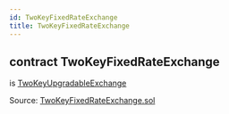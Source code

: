 ```yaml
---
id: TwoKeyFixedRateExchange
title: TwoKeyFixedRateExchange
---
```


<div class="contract-doc"><div class="contract"><h2 class="contract-header"><span class="contract-kind">contract</span> TwoKeyFixedRateExchange</h2><p class="base-contracts"><span>is</span> <a href="TwoKeyUpgradableExchange.html">TwoKeyUpgradableExchange</a></p><div class="source">Source: <a href="git+https://github.com/2keynet/web3-alpha/blob/v0.0.1/contracts/TwoKeyFixedRateExchange.sol" target="_blank">TwoKeyFixedRateExchange.sol</a></div></div></div>
